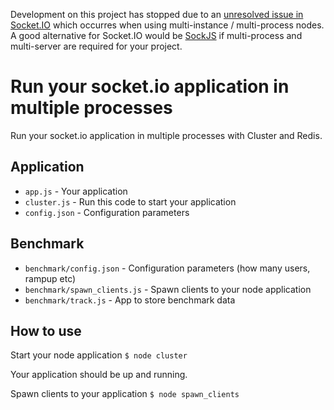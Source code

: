 Development on this project has stopped due to an [unresolved issue in Socket.IO](https://github.com/LearnBoost/socket.io/issues/438) which occurres when using multi-instance / multi-process nodes. A good alternative for Socket.IO would be [SockJS](https://github.com/sockjs/sockjs-node) if multi-process and multi-server are required for your project. 



Run your socket.io application in multiple processes
====================================================

Run your socket.io application in multiple processes with Cluster and Redis.


Application
-----------

* `app.js` - Your application
* `cluster.js` - Run this code to start your application
* `config.json` - Configuration parameters

Benchmark
---------

* `benchmark/config.json` - Configuration parameters (how many users, rampup etc)
* `benchmark/spawn_clients.js` - Spawn clients to your node application
* `benchmark/track.js` - App to store benchmark data

How to use
----------

Start your node application
`$ node cluster`

Your application should be up and running.

Spawn clients to your application
`$ node spawn_clients`
